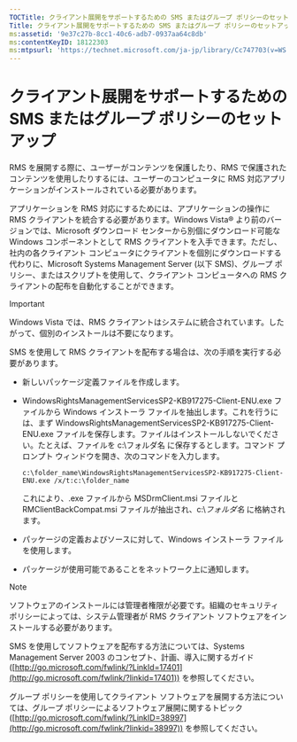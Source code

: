 ```yaml
---
TOCTitle: クライアント展開をサポートするための SMS またはグループ ポリシーのセットアップ
Title: クライアント展開をサポートするための SMS またはグループ ポリシーのセットアップ
ms:assetid: '9e37c27b-8cc1-40c6-adb7-0937aa64c8db'
ms:contentKeyID: 18122303
ms:mtpsurl: 'https://technet.microsoft.com/ja-jp/library/Cc747703(v=WS.10)'
---
```


クライアント展開をサポートするための SMS またはグループ ポリシーのセットアップ
==============================================================================

RMS を展開する際に、ユーザーがコンテンツを保護したり、RMS で保護されたコンテンツを使用したりするには、ユーザーのコンピュータに RMS 対応アプリケーションがインストールされている必要があります。

アプリケーションを RMS 対応にするためには、アプリケーションの操作に RMS クライアントを統合する必要があります。Windows Vista® より前のバージョンでは、Microsoft ダウンロード センターから別個にダウンロード可能な Windows コンポーネントとして RMS クライアントを入手できます。ただし、社内の各クライアント コンピュータにクライアントを個別にダウンロードする代わりに、Microsoft Systems Management Server (以下 SMS)、グループ ポリシー、またはスクリプトを使用して、クライアント コンピュータへの RMS クライアントの配布を自動化することができます。


> [!IMPORTANT]
> Windows Vista では、RMS クライアントはシステムに統合されています。したがって、個別のインストールは不要になります。 

SMS を使用して RMS クライアントを配布する場合は、次の手順を実行する必要があります。

-   新しいパッケージ定義ファイルを作成します。
-   WindowsRightsManagementServicesSP2-KB917275-Client-ENU.exe ファイルから Windows インストーラ ファイルを抽出します。これを行うには、まず WindowsRightsManagementServicesSP2-KB917275-Client-ENU.exe ファイルを保存します。ファイルはインストールしないでください。たとえば、ファイルを c:\\フォルダ名 に保存するとします。コマンド プロンプト ウィンドウを開き、次のコマンドを入力します。

    `c:\folder_name\WindowsRightsManagementServicesSP2-KB917275-Client-ENU.exe /x/t:c:\folder_name`
    
    これにより、.exe ファイルから MSDrmClient.msi ファイルと RMClientBackCompat.msi ファイルが抽出され、c:\\*フォルダ名* に格納されます。
-   パッケージの定義およびソースに対して、Windows インストーラ ファイルを使用します。
-   パッケージが使用可能であることをネットワーク上に通知します。

> [!NOTE]
> ソフトウェアのインストールには管理者権限が必要です。組織のセキュリティ ポリシーによっては、システム管理者が RMS クライアント ソフトウェアをインストールする必要があります。 

SMS を使用してソフトウェアを配布する方法については、Systems Management Server 2003 のコンセプト、計画、導入に関するガイド ([http://go.microsoft.com/fwlink/?LinkId=17401](http://go.microsoft.com/fwlink/?linkid=17401)) を参照してください。

グループ ポリシーを使用してクライアント ソフトウェアを展開する方法については、グループ ポリシーによるソフトウェア展開に関するトピック ([http://go.microsoft.com/fwlink/?LinkID=38997](http://go.microsoft.com/fwlink/?linkid=38997)) を参照してください。
